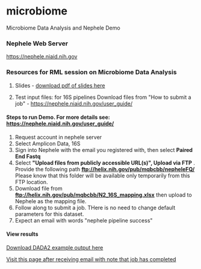 # microbiome
Microbiome Data Analysis and Nephele Demo

### Nephele Web Server
<https://nephele.niaid.nih.gov>

### Resources for RML session on Microbiome Data Analysis ###
1. Slides - [download pdf of slides here](https://proj-bip-prod-publicread.s3.amazonaws.com/training/Microbiome+and+Nephele/Microbiome_RML.pdf)

2. Test input files: for 16S pipelines
    Download files from "How to submit a job" - <https://nephele.niaid.nih.gov/user_guide/>

#### Steps to run Demo.  For more details see: https://nephele.niaid.nih.gov/user_guide/
1. Request account in nephele server
2. Select Amplicon Data, 16S
3. Sign into Nephele with the email you registered with, then select **Paired End Fastq**
4. Select **"Upload files from publicly accessible URL(s)", Upload via FTP** . Provide the following path **ftp://helix.nih.gov/pub/mqbcbb/nepheleFQ/**  Please know that this folder will be available only temporarily from this FTP location.  
5. Download file from **<ftp://helix.nih.gov/pub/mqbcbb/N2_16S_mapping.xlsx>** then upload to Nephele as the mapping file. 
6. Follow along to submit a job.  THere is no need to change default parameters for this dataset.   
7. Expect an email with words "nephele pipeline success"

#### View results

[Download DADA2 example output here](https://nephele-prod-testdata.s3.amazonaws.com/dada_example_output.zip)

[Visit this page after receiving email with note that job has completed](https://nephele.niaid.nih.gov/results/f04730b61840)
